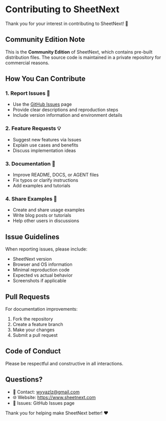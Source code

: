 # Contributing to SheetNext

Thank you for your interest in contributing to SheetNext! 🎉

## Community Edition Note

This is the **Community Edition** of SheetNext, which contains pre-built distribution files.
The source code is maintained in a private repository for commercial reasons.

## How You Can Contribute

### 1. Report Issues 🐛
- Use the [GitHub Issues](https://github.com/wyyazlz/sheetnext/issues) page
- Provide clear descriptions and reproduction steps
- Include version information and environment details

### 2. Feature Requests 💡
- Suggest new features via Issues
- Explain use cases and benefits
- Discuss implementation ideas

### 3. Documentation 📖
- Improve README, DOCS, or AGENT files
- Fix typos or clarify instructions
- Add examples and tutorials

### 4. Share Examples 🌟
- Create and share usage examples
- Write blog posts or tutorials
- Help other users in discussions

## Issue Guidelines

When reporting issues, please include:
- SheetNext version
- Browser and OS information
- Minimal reproduction code
- Expected vs actual behavior
- Screenshots if applicable

## Pull Requests

For documentation improvements:
1. Fork the repository
2. Create a feature branch
3. Make your changes
4. Submit a pull request

## Code of Conduct

Please be respectful and constructive in all interactions.

## Questions?

- 📧 Contact: wyyazlz@gmail.com
- 🌐 Website: https://www.sheetnext.com
- 💬 Issues: GitHub Issues page

Thank you for helping make SheetNext better! ❤️
